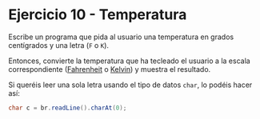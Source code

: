 # Ejercicio 10 - Temperatura

Escribe un programa que pida al usuario una temperatura en grados centígrados y una letra (`F` o `K`).

Entonces, convierte la temperatura que ha tecleado el usuario a la escala correspondiente ([Fahrenheit](https://es.wikipedia.org/wiki/Grado_Fahrenheit) o [Kelvin](https://es.wikipedia.org/wiki/Kelvin)) y muestra el resultado.

Si queréis leer una sola letra usando el tipo de datos `char`, lo podéis hacer así:

```java
char c = br.readLine().charAt(0);
```
